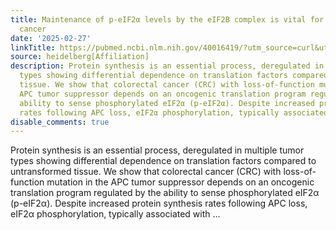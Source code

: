 ```yaml
---
title: Maintenance of p-eIF2α levels by the eIF2B complex is vital for colorectal
  cancer
date: '2025-02-27'
linkTitle: https://pubmed.ncbi.nlm.nih.gov/40016419/?utm_source=curl&utm_medium=rss&utm_campaign=pubmed-2&utm_content=1FakS-2QOkCT8HsMOQP1bCRQ4YzyumYOmxmF0moLsQ3dFB1E9V&fc=20220326224207&ff=20250228171006&v=2.18.0.post9+e462414
source: heidelberg[Affiliation]
description: Protein synthesis is an essential process, deregulated in multiple tumor
  types showing differential dependence on translation factors compared to untransformed
  tissue. We show that colorectal cancer (CRC) with loss-of-function mutation in the
  APC tumor suppressor depends on an oncogenic translation program regulated by the
  ability to sense phosphorylated eIF2α (p-eIF2α). Despite increased protein synthesis
  rates following APC loss, eIF2α phosphorylation, typically associated with ...
disable_comments: true
---
```

Protein synthesis is an essential process, deregulated in multiple tumor types showing differential dependence on translation factors compared to untransformed tissue. We show that colorectal cancer (CRC) with loss-of-function mutation in the APC tumor suppressor depends on an oncogenic translation program regulated by the ability to sense phosphorylated eIF2α (p-eIF2α). Despite increased protein synthesis rates following APC loss, eIF2α phosphorylation, typically associated with ...
